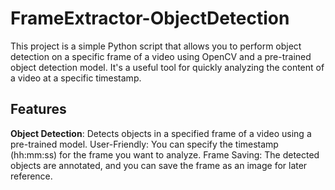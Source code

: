 # FrameExtractor-ObjectDetection

This project is a simple Python script that allows you to perform object detection on a specific frame of a video using OpenCV and a pre-trained object detection model. It's a useful tool for quickly analyzing the content of a video at a specific timestamp.

## Features

<strong>Object Detection</strong>: Detects objects in a specified frame of a video using a pre-trained model.
User-Friendly: You can specify the timestamp (hh:mm:ss) for the frame you want to analyze.
Frame Saving: The detected objects are annotated, and you can save the frame as an image for later reference.

